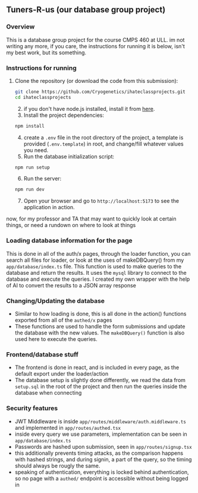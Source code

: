 ## Tuners-R-us (our database group project)
### Overview
This is a database group project for the course CMPS 460 at ULL. im not writing any more, if you care, the instructions for running it is below, isn't my best work, but its something.
### Instructions for running
1. Clone the repository (or download the code from this submission):
   ```bash
   git clone https://github.com/Cryogenetics/ihateclassprojects.git
   cd ihateclassprojects
   ```
   2. if you don't have node.js installed, install it from [here](https://nodejs.org/en/download/).
   3. Install the project dependencies:
   ```bash
   npm install
   ```
   4. create a `.env` file in the root directory of the project, a template is provided (`.env.template`) in root, and change/fill whatever values you need. 
   5. Run the database initialization script:
   ```bash
   npm run setup
   ```
   6. Run the server:
   ```bash
   npm run dev
   ```
   7. Open your browser and go to `http://localhost:5173` to see the application in action.

now, for my professor and TA that may want to quickly look at certain things, or need a rundown on where to look at things
### Loading database information for the page
This is done in all of the auth/x pages, through the loader function, you can search all files for loader, or look at the uses of
makeDBQuery() from my `app/database/index.ts` file. This function is used to make queries to the database and return the results. It uses the `mysql` library to connect to the database and execute the queries. I created my own wrapper with the help of AI to convert the results to a JSON array response

### Changing/Updating the database
- Similar to how loading is done, this is all done in the action() functions exported from all of the `authed/x` pages
- These functions are used to handle the form submissions and update the database with the new values. The `makeDBQuery()` function is also used here to execute the queries.

### Frontend/database stuff
- The frontend is done in react, and is included in every page, as the default export under the loader/action
-  The database setup is slightly done differently, we read the data from `setup.sql` in the root of the project and then run the queries inside the database when connecting

### Security features
- JWT Middleware is inside `app/routes/middleware/auth.middleware.ts` and implemented in `app/routes/authed.tsx`
- inside every query we use parameters, implementation can be seen in `app/database/index.ts`
- Passwords are hashed upon submission, seen in `app/routes/signup.tsx`
- this additionally prevents timing attacks, as the comparison happens with hashed strings, and during signin, a part of the query, so the timing should always be rougly the same.
- speaking of authentication, everything is locked behind authentication, so no page with a `authed/` endpoint is accessible without being logged in